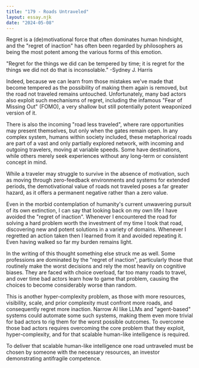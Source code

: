 ```yaml
---
title: "179 - Roads Untraveled"
layout: essay.njk
date: "2024-05-08"
---
```


Regret is a (de)motivational force that often dominates human hindsight, and the "regret of inaction" has often been regarded by philosophers as being the most potent among the various forms of this emotion.

"Regret for the things we did can be tempered by time; it is regret for the things we did not do that is inconsolable." -Sydney J. Harris

Indeed, because we can learn from those mistakes we've made that become tempered as the possibility of making them again is removed, but the road not traveled remains untouched. Unfortunately, many bad actors also exploit such mechanisms of regret, including the infamous "Fear of Missing Out" (FOMO), a very shallow but still potentially potent weaponized version of it.

There is also the incoming "road less traveled", where rare opportunities may present themselves, but only when the gates remain open. In any complex system, humans within society included, these metaphorical roads are part of a vast and only partially explored network, with incoming and outgoing travelers, moving at variable speeds. Some have destinations, while others merely seek experiences without any long-term or consistent concept in mind.

While a traveler may struggle to survive in the absence of motivation, such as moving through zero-feedback environments and systems for extended periods, the demotivational value of roads not traveled poses a far greater hazard, as it offers a permanent negative rather than a zero value.

Even in the morbid contemplation of humanity's current unwavering pursuit of its own extinction, I can say that looking back on my own life I have avoided the "regret of inaction". Whenever I encountered the road for solving a hard problem worth the investment of my time I took that road, discovering new and potent solutions in a variety of domains. Whenever I regretted an action taken then I learned from it and avoided repeating it. Even having walked so far my burden remains light.

In the writing of this thought something else struck me as well. Some professions are dominated by the "regret of inaction", particularly those that routinely make the worst decisions and rely the most heavily on cognitive biases. They are faced with choice overload, far too many roads to travel, and over time bad actors learn how to game that problem, causing the choices to become considerably worse than random.

This is another hyper-complexity problem, as those with more resources, visibility, scale, and prior complexity must confront more roads, and consequently regret more inaction. Narrow AI like LLMs and "agent-based" systems could automate some such systems, making them even more trivial for bad actors to rig them for the worst possible outcomes. To overcome those bad actors requires overcoming the core problem that they exploit, hyper-complexity, and for that scalable human-like intelligence is required.

To deliver that scalable human-like intelligence one road untraveled must be chosen by someone with the necessary resources, an investor demonstrating antifragile competence.
